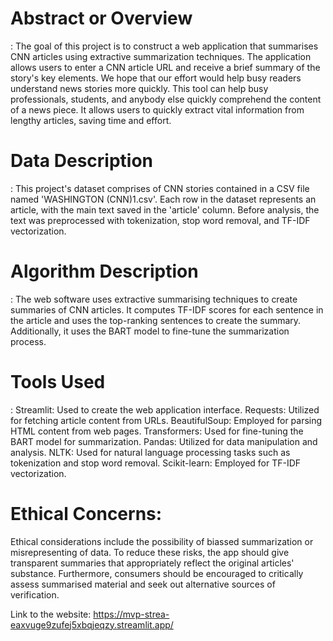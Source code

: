 <h1>Abstract or Overview</h1>:
The goal of this project is to construct a web application that summarises CNN articles using extractive summarization techniques. The application allows users to enter a CNN article URL and receive a brief summary of the story's key elements. We hope that our effort would help busy readers understand news stories more quickly.
This tool can help busy professionals, students, and anybody else quickly comprehend the content of a news piece. It allows users to quickly extract vital information from lengthy articles, saving time and effort.


<h1>Data Description</h1>:
This project's dataset comprises of CNN stories contained in a CSV file named 'WASHINGTON (CNN)1.csv'. Each row in the dataset represents an article, with the main text saved in the 'article' column. Before analysis, the text was preprocessed with tokenization, stop word removal, and TF-IDF vectorization.


<h1>Algorithm Description</h1>:
The web software uses extractive summarising techniques to create summaries of CNN articles. It computes TF-IDF scores for each sentence in the article and uses the top-ranking sentences to create the summary. Additionally, it uses the BART model to fine-tune the summarization process.


<h1>Tools Used</h1>:
Streamlit: Used to create the web application interface.
Requests: Utilized for fetching article content from URLs.
BeautifulSoup: Employed for parsing HTML content from web pages.
Transformers: Used for fine-tuning the BART model for summarization.
Pandas: Utilized for data manipulation and analysis.
NLTK: Used for natural language processing tasks such as tokenization and stop word removal.
Scikit-learn: Employed for TF-IDF vectorization.

<h1>Ethical Concerns:</h1>
Ethical considerations include the possibility of biassed summarization or misrepresenting of data. To reduce these risks, the app should give transparent summaries that appropriately reflect the original articles' substance. Furthermore, consumers should be encouraged to critically assess summarised material and seek out alternative sources of verification.

Link to the website: https://mvp-strea-eaxvuge9zufej5xbqjeqzy.streamlit.app/
